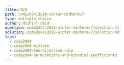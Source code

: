 ```yaml
---
title: N/A
path: comp2804/2018-winter-midterm/7
type: multiple-choice
author: Michiel Smid
question: comp2804/2018-winter-midterm/7/question.ts
solution: comp2804/2018-winter-midterm/7/solution.md
tags:
  - comp2804
  - comp2804-midterm
  - comp2804-the-bijection-rule
  - comp2804-permutations-and-binomial-coefficients
---
```

